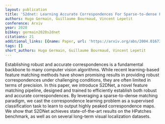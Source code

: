```yaml
---
layout: publication
title: 'S2dnet: Learning Accurate Correspondences For Sparse-to-dense Feature Matching'
authors: Hugo Germain, Guillaume Bourmaud, Vincent Lepetit
conference: Arxiv
year: 2020
bibkey: germain2020s2dnet
citations: 21
additional_links: [{name: Paper, url: 'https://arxiv.org/abs/2004.01673'}]
tags: []
short_authors: Hugo Germain, Guillaume Bourmaud, Vincent Lepetit
---
```

Establishing robust and accurate correspondences is a fundamental backbone to
many computer vision algorithms. While recent learning-based feature matching
methods have shown promising results in providing robust correspondences under
challenging conditions, they are often limited in terms of precision. In this
paper, we introduce S2DNet, a novel feature matching pipeline, designed and
trained to efficiently establish both robust and accurate correspondences. By
leveraging a sparse-to-dense matching paradigm, we cast the correspondence
learning problem as a supervised classification task to learn to output highly
peaked correspondence maps. We show that S2DNet achieves state-of-the-art
results on the HPatches benchmark, as well as on several long-term visual
localization datasets.